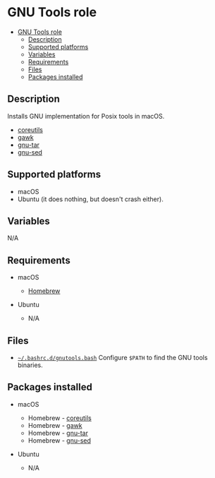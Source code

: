 # GNU Tools role

- [GNU Tools role](#gnu-tools-role)
  - [Description](#description)
  - [Supported platforms](#supported-platforms)
  - [Variables](#variables)
  - [Requirements](#requirements)
  - [Files](#files)
  - [Packages installed](#packages-installed)

## Description

Installs GNU implementation for Posix tools in macOS.

- [coreutils](https://www.gnu.org/software/coreutils/)
- [gawk](https://www.gnu.org/software/gawk/)
- [gnu-tar](https://www.gnu.org/software/tar/)
- [gnu-sed](https://www.gnu.org/software/sed/)

## Supported platforms

- macOS
- Ubuntu (it does nothing, but doesn't crash either).

## Variables

N/A

## Requirements

- macOS
  - [Homebrew](../homebrew/README.md)

- Ubuntu
  - N/A

## Files

- [`~/.bashrc.d/gnutools.bash`](files/gnutools.bash) Configure `$PATH` to find the GNU tools binaries.

## Packages installed

- macOS
  - Homebrew - [coreutils](https://formulae.brew.sh/formula/coreutils)
  - Homebrew - [gawk](https://formulae.brew.sh/formula/gawk)
  - Homebrew - [gnu-tar](https://formulae.brew.sh/formula/gnu-tar)
  - Homebrew - [gnu-sed](https://formulae.brew.sh/formula/gnu-sed)

- Ubuntu
  - N/A
